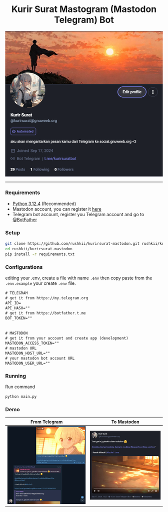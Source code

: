 <h1 align="center">Kurir Surat Mastogram (Mastodon Telegram) Bot</h1>

<p align="center"><img src=".github/assets/cover.png"></p>

---

### Requirements

- [Python 3.12.4](https://www.python.org/downloads/release/python-3124/) (Recommended)
- Mastodon account, you can register it [here](social.gnuweeb.org)
- Telegram bot account, register you Telegram account and go to [@BotFather](https://botfather.t.me)

### Setup

```sh
git clone https://github.com/rushkii/kurirsurat-mastodon.git rushkii/kurirsurat-mastodon
cd rushkii/kurirsurat-mastodon
pip install -r requirements.txt
```

### Configurations

editing your .env, create a file with name `.env` then copy paste from the `.env.example` your create `.env` file.

```properties
# TELEGRAM
# get it from https://my.telegram.org
API_ID=
API_HASH=""
# get it from https://botfather.t.me
BOT_TOKEN=""


# MASTODON
# get it from your account and create app (development)
MASTODON_ACCESS_TOKEN=""
# mastodon URL
MASTODON_HOST_URL=""
# your mastodon bot account URL
MASTODON_USER_URL=""
```

### Running

Run command

```sh
python main.py
```

### Demo

|                      From Telegram                      |                      To Mastodon                       |
| :-----------------------------------------------------: | :----------------------------------------------------: |
| ![Telegram Demoo](.github/assets/demo-1.png "Telegarm") | ![Mastodon Demo](.github/assets/demo-2.png "Mastodon") |
